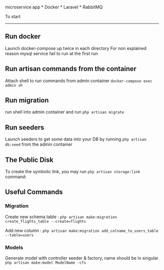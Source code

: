 microservice app 
    * Docker
    * Laravel
    * RabbitMQ

To start
*****************************************************************

## Run docker

Launch docker-compose up twice in each directory
For non explained reason mysql service fail to run at the first run

## Run artisan commands from the container

Attach shell to run commands from admin container
`docker-compose exec admin sh`

## Run migration

run shell into admin container and run `php artisan migrate` 

## Run seeders

Launch seeders to get some data into your DB by running `php artisan db:seed` from the admin container

## The Public Disk

To create the symbolic link, you may run `php artisan storage:link` command:

## Useful Commands
### Migration

Create new schema table : `php artisan make:migration create_flights_table --create=flights`

Add new column : `php artisan make:migration add_colname_to_users_table --table=users`

### Models

Generate model with controller seeder & factory, name should be in singular
`php artisan make:model ModelName -cfs`
